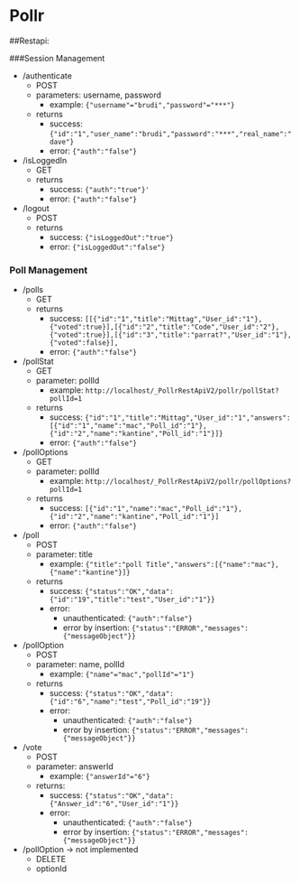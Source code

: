 # Pollr

##Restapi:

###Session Management

 - /authenticate
	 - POST
	 - parameters: username, password
		 - example: `{"username"="brudi","password"="***"}`
	 - returns
		 - success: `{"id":"1","user_name":"brudi","password":"***","real_name":"dave"}`
		 - error: `{"auth":"false"}`
 - /isLoggedIn
	 - GET
	 - returns
		 - success: `{"auth":"true"}'`
		 - error: `{"auth":"false"}`
 - /logout
	 - POST
	 - returns
		 - success: `{"isLoggedOut":"true"}`
		 - error: `{"isLoggedOut":"false"}`

### Poll Management
 - /polls
	 - GET
	 - returns
		 - success: `[[{"id":"1","title":"Mittag","User_id":"1"},{"voted":true}],[{"id":"2","title":"Code","User_id":"2"},{"voted":true}],[{"id":"3","title":"parrat?","User_id":"1"},{"voted":false}],`
		 - error: `{"auth":"false"}`
 - /pollStat
	 - GET
	 - parameter: pollId
		 - example: `http://localhost/_PollrRestApiV2/pollr/pollStat?pollId=1`
	 - returns
		 - success: `{"id":"1","title":"Mittag","User_id":"1","answers":[{"id":"1","name":"mac","Poll_id":"1"},{"id":"2","name":"kantine","Poll_id":"1"}]}`
		 - error: `{"auth":"false"}`
 - /pollOptions
	 - GET
	 - parameter: pollId
		 - example: `http://localhost/_PollrRestApiV2/pollr/pollOptions?pollId=1`
	 - returns
		 - success: `[{"id":"1","name":"mac","Poll_id":"1"},{"id":"2","name":"kantine","Poll_id":"1"}]`
		 - error: `{"auth":"false"}`
 - /poll
	 - POST
	 - parameter: title
		 - example: `{"title":"poll Title","answers":[{"name":"mac"},{"name":"kantine"}]}`
	 - returns
		 - success: `{"status":"OK","data":{"id":"19","title":"test","User_id":"1"}}`
		 - error: 
			 - unauthenticated: `{"auth":"false"}`
			 - error by insertion: `{"status":"ERROR","messages":{"messageObject"}}`
 - /pollOption
	 - POST
	 - parameter: name, pollId
		 - example: `{"name"="mac","pollId"="1"}`
	 - returns
		 - success: `{"status":"OK","data":{"id":"6","name":"test","Poll_id":"19"}}`
		 - error:
		 	- unauthenticated: `{"auth":"false"}`
			- error by insertion: `{"status":"ERROR","messages":{"messageObject"}}`
 - /vote
	 - POST
	 - parameter: answerId
		 - example: `{"answerId"="6"}`
	 - returns:
		 - success: `{"status":"OK","data":{"Answer_id":"6","User_id":"1"}}`
		 - error:
		 	- unauthenticated: `{"auth":"false"}`
			- error by insertion: `{"status":"ERROR","messages":{"messageObject"}}`
 - /pollOption -> not implemented
	 - DELETE
	 - optionId
